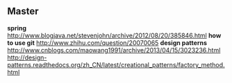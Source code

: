 ## Master

**spring** http://www.blogjava.net/stevenjohn/archive/2012/08/20/385846.html
**how to use git**  http://www.zhihu.com/question/20070065
**design patterns** http://www.cnblogs.com/maowang1991/archive/2013/04/15/3023236.html
                http://design-patterns.readthedocs.org/zh_CN/latest/creational_patterns/factory_method.html
